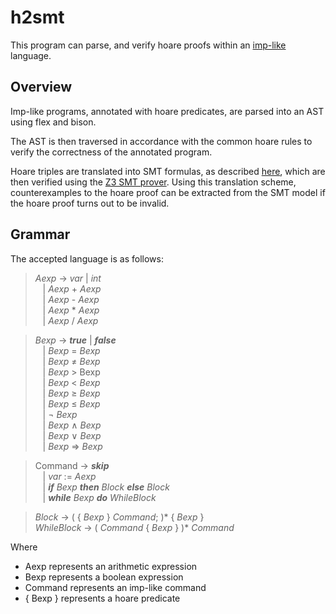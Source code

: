 # h2smt
This program can parse, and verify hoare proofs within an [imp-like](https://en.wikipedia.org/wiki/IMP_(programming_language)) language.

## Overview
Imp-like programs, annotated with hoare predicates, are parsed into an AST using flex and bison.

The AST is then traversed in accordance with the common hoare rules to verify the correctness of the annotated program.

Hoare triples are translated into SMT formulas, as described [here](https://fmt.ewi.utwente.nl/media/71.pdf), which are then verified using the [Z3 SMT prover](https://github.com/Z3Prover/z3). Using this translation scheme, counterexamples to the hoare proof can be extracted from the SMT model if the hoare proof turns out to be invalid.

## Grammar
The accepted language is as follows: 

>*Aexp* &rarr; *var* | *int* \
>&nbsp;&nbsp;  | *Aexp* + *Aexp* \
>&nbsp;&nbsp;  | *Aexp* - *Aexp* \
>&nbsp;&nbsp;  | *Aexp* * *Aexp* \
>&nbsp;&nbsp;  | *Aexp* / *Aexp*
  
>*Bexp* &rarr; ***true*** | ***false*** \
>&nbsp;&nbsp;  | *Bexp* = *Bexp* \
>&nbsp;&nbsp;  | *Bexp* &ne; *Bexp* \
>&nbsp;&nbsp;  | *Bexp* > Bexp \
>&nbsp;&nbsp;  | *Bexp* < *Bexp* \
>&nbsp;&nbsp;  | *Bexp* &ge; *Bexp* \
>&nbsp;&nbsp;  | *Bexp* &le; *Bexp* \
>&nbsp;&nbsp;  | &not; *Bexp* \
>&nbsp;&nbsp;  | *Bexp* &#8743; *Bexp* \
>&nbsp;&nbsp;  | *Bexp* &#8744; *Bexp* \
>&nbsp;&nbsp;  | *Bexp* &rArr; *Bexp*
  
>Command &rarr; ***skip*** \
>&nbsp;&nbsp;  | *var* := *Aexp* \
>&nbsp;&nbsp;  | ***if*** *Bexp* ***then*** *Block* ***else*** *Block* \
>&nbsp;&nbsp;  | ***while*** *Bexp* ***do*** *WhileBlock*
  
>*Block* &rarr; ( { *Bexp* } *Command*; )* { *Bexp* } \
>*WhileBlock* &rarr; ( *Command* { *Bexp* } )* *Command*

Where 
- Aexp represents an arithmetic expression
- Bexp represents a boolean expression
- Command represents an imp-like command
- { Bexp } represents a hoare predicate

